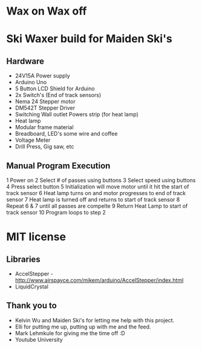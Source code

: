 # Wax on Wax off
# Ski Waxer build for Maiden Ski's

## Hardware
* 24V15A Power supply
* Arduino Uno
* 5 Button LCD Shield for Arduino
* 2x Switch's (End of track sensors)
* Nema 24 Stepper motor
* DM542T Stepper Driver
* Switching Wall outlet Powers strip (for heat lamp)
* Heat lamp
* Modular frame material
* Breadboard, LED's some wire and coffee
* Voltage Meter
* Drill Press, Gig saw, etc

## Manual Program Execution
1 Power on
2 Select # of passes using buttons
3 Select speed using buttons
4 Press select button
5 Initialization will move motor until it hit the start of track sensor
6 Heat lamp turns on and motor progresses to end of track sensor
7 Heat lamp is turned off and returns to start of track sensor
8 Repeat 6 & 7 until all passes are compelte
9 Return Heat Lamp to start of track sensor
10 Program loops to step 2

# MIT license

## Libraries
* AccelStepper - http://www.airspayce.com/mikem/arduino/AccelStepper/index.html
* LiquidCrystal

## Thank you to
* Kelvin Wu and Maiden Ski's for letting me help with this project.
* Elli for putting me up, putting up with me and the feed.
* Mark Lehmkule for giving me the time off :D
* Youtube University
